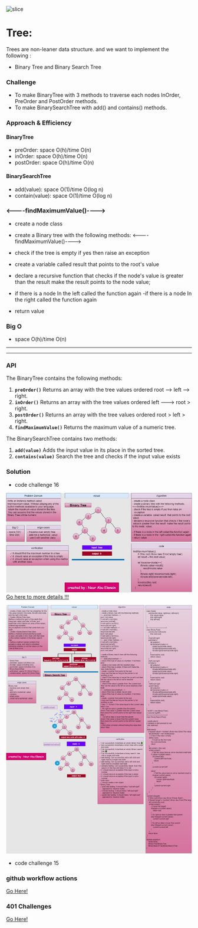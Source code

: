 ![slice](https://capsule-render.vercel.app/api?type=slice&color=gradient&auto&height=200&text=Tree&fontAlign=70&rotate=13&fontAlignY=25&desc=Done%20by%20Nour%20AbuEl-nein.&descAlign=70.&descAlignY=44)

# Tree:
Trees are non-leaner data structure. and we want to implement the following :
- Binary Tree and Binary Search Tree 

### Challenge

- To make BinaryTree with 3 methods to traverse each nodes InOrder, PreOrder and PostOrder methods.
- To make BinarySearchTree with add() and contains() methods.
 
### Approach & Efficiency

#### BinaryTree
- preOrder: space O(h)/time O(n)
- inOrder: space O(h)/time O(n)
- postOrder: space O(h)/time O(n)

#### BinarySearchTree
- add(value): space O(1)/time O(log n)
- contain(value): space O(1)/time O(log n)
### <----findMaximumValue()---->
- create a node class
- create a Binary tree with the following methods:
<----findMaximumValue()---->
- check if the tree is empty if yes then raise an
   exception
- create a variable  called result  that points to the root's
 value 
- declare a recursive function that checks if the node's 
 value is greater than the result  make the result points
to the node  value;

- if there is a node In the left called the function again
 -if there is a node In the  right called the function again
- return value
### Big O
* space O(h)/time O(n)

--- 

---
### API

The BinaryTree contains the following methods:
1. **`preOrder()`** Returns an array with the tree values ordered root --> left --> right.
2. **`inOrder()`** Returns an array with the tree values ordered left ---> root > right.
3. **`postOrder()`** Returns an array with the tree values ordered root > left > right.
4. **`findMaximumValue()`** Returns the maximum value of a numeric tree.

The BinarySearchTree contains two methods:
1. **`add(value)`** Adds the input value in its place in the sorted tree.
2. **`contains(value)`** Search the tree and checks if the input value exists

### Solution

- code challenge 16

![](findmaxtree.jpg)
[Go here to more details !!!](https://drive.google.com/file/d/1IJD4NlWQ-1jAuP73tb7QKDsakSUslAQA/view?usp=sharing)

![whiteboard](tree.jpg)


- code challenge 15
### github workflow actions

[Go Here!](https://github.com/engnour94/data-structures-and-algorithms/actions)


### 401 Challenges

[Go Here!](/javascript/Readme.md)



